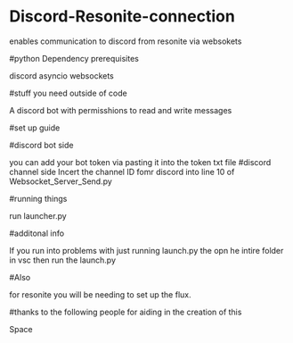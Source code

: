 # Discord-Resonite-connection
enables communication to discord from resonite via websokets

#python Dependency prerequisites

discord
asyncio
websockets

#stuff you need outside of code

A discord bot with permisshions to read and write messages

#set up guide 

#discord bot side

you can add your bot token via pasting it into the token txt file
#discord channel side
Incert the channel ID fomr discord into line 10 of Websocket_Server_Send.py

#running things

run launcher.py

#additonal info

If you run into problems with just running launch.py the opn he intire folder in vsc then run the launch.py

#Also

for resonite you will be needing to set up the flux.

#thanks to the following people for aiding in the creation of this

Space
